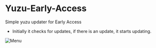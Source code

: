# Yuzu-Early-Access
Simple yuzu updater for Early Access

 - Initially it checks for updates, if there is an update, it starts updating.

![Menu](https://i.imgur.com/lvXN4vL.png)
